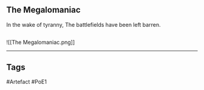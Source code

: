 ## The Megalomaniac
In the wake of tyranny,
The battlefields have been left barren.
##
![[The Megalomaniac.png]]

---
## Tags
#Artefact
#PoE1